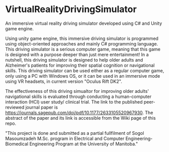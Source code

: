 # VirtualRealityDrivingSimulator

An immersive virtual reality driving simulator developed using C# and Unity game engine. 


Using unity game engine, this immersive driving simulator is programmed using object-oriented approaches and mainly C# programming language.
This driving simulator is a serious computer game, meaning that this game is designed with a purpose deeper than just mere entertainment! 
In a nutshell, this driving simulator is designed to help older adults and Alzheimer's patients for improving their spatial cognition or navigational skills. This driving simulator can be used either as a regular computer game, only using a PC with Windows OS, or it can be used in an immersive mode using VR headsets, in current version "Oculus Rift DK2". 

The effectiveness of this driving simualtor for improving older adults' navigational skills is evaluated through conducting a human-computer interaction (HCI) user study/ clinical trial. 
The link to the published peer-reviewed journal paper is https://journals.sagepub.com/doi/pdf/10.1177/2633105520967930.
The abstract of the paper and its link is accessible from the Wiki page of this repo.


"This project is done and submitted as a partial fullfilment of Sogol Masoumzadeh M.Sc. program in Electrical and Computer Engineering- Biomedical Engineering Program at the University of Manitoba."
